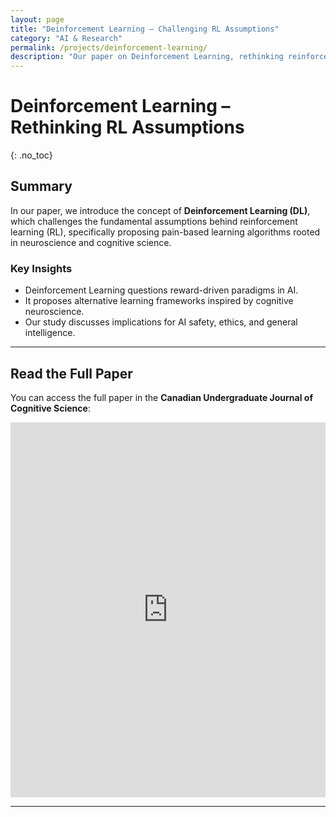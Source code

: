 ```yaml
---
layout: page
title: "Deinforcement Learning – Challenging RL Assumptions"
category: "AI & Research"
permalink: /projects/deinforcement-learning/
description: "Our paper on Deinforcement Learning, rethinking reinforcement learning assumptions."
---
```


# Deinforcement Learning – Rethinking RL Assumptions
{: .no_toc}

## **Summary**
In our paper, we introduce the concept of **Deinforcement Learning (DL)**, which challenges the fundamental assumptions behind reinforcement learning (RL), specifically proposing pain-based learning algorithms rooted in neuroscience and cognitive science.

### **Key Insights**
- Deinforcement Learning questions reward-driven paradigms in AI.
- It proposes alternative learning frameworks inspired by cognitive neuroscience.
- Our study discusses implications for AI safety, ethics, and general intelligence.

---

## **Read the Full Paper**
You can access the full paper in the **Canadian Undergraduate Journal of Cognitive Science**:

<iframe src="http://cujcs.online/index.php/cujcs/article/view/12" width="100%" height="600px" style="border:none;"></iframe>

---